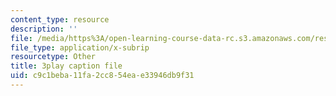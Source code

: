 ```yaml
---
content_type: resource
description: ''
file: /media/https%3A/open-learning-course-data-rc.s3.amazonaws.com/res-5-0001-digital-lab-techniques-manual-spring-2007/c9c1beba11fa2cc854eae33946db9f31_e99nsCAsJrw.srt
file_type: application/x-subrip
resourcetype: Other
title: 3play caption file
uid: c9c1beba-11fa-2cc8-54ea-e33946db9f31
---
```

